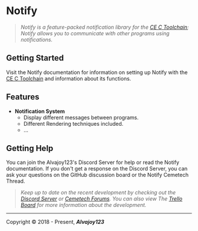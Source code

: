 # Notify

> *Notify is a feature-packed notification library for the [CE C Toolchain](https://github.com/CE-Programming/toolchain); Notify allows you to communicate with other programs using notifications.*

## Getting Started
Visit the Notify documentation for information on setting up Notify with the [CE C Toolchain](https://github.com/CE-Programming/toolchain) and information about its functions.

## Features
- **Notification System**
  - Display different messages between programs.
  - Different Rendering techniques included.  
  - ...

## Getting Help
You can join the Alvajoy123's Discord Server for help or read the Notify documentation.
If you don't get a response on the Discord Server, you can ask your questions on the GitHub discussion board or the Notify Cemetech Thread.

> *Keep up to date on the recent development by checking out the [Discord Server](https://discord.gg/xyUZgnD4UJ "New Discord Server") or [Cemetech Forums](https://www.cemetech.net/forum/viewtopic.php?t=15070 "Cemetech Forums"). You can also view The [Trello Board](https://trello.com/b/eYALDr4Q/xenon-development-c "Trello Board") for more information about the development.*


------------
 Copyright &copy; 2018 - Present, ***Alvajoy123***
